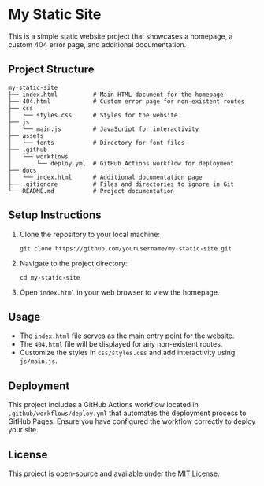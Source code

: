 # My Static Site

This is a simple static website project that showcases a homepage, a custom 404 error page, and additional documentation.

## Project Structure

```
my-static-site
├── index.html          # Main HTML document for the homepage
├── 404.html            # Custom error page for non-existent routes
├── css
│   └── styles.css      # Styles for the website
├── js
│   └── main.js         # JavaScript for interactivity
├── assets
│   └── fonts           # Directory for font files
├── .github
│   └── workflows
│       └── deploy.yml  # GitHub Actions workflow for deployment
├── docs
│   └── index.html      # Additional documentation page
├── .gitignore          # Files and directories to ignore in Git
└── README.md           # Project documentation
```

## Setup Instructions

1. Clone the repository to your local machine:
   ```
   git clone https://github.com/yourusername/my-static-site.git
   ```

2. Navigate to the project directory:
   ```
   cd my-static-site
   ```

3. Open `index.html` in your web browser to view the homepage.

## Usage

- The `index.html` file serves as the main entry point for the website.
- The `404.html` file will be displayed for any non-existent routes.
- Customize the styles in `css/styles.css` and add interactivity using `js/main.js`.

## Deployment

This project includes a GitHub Actions workflow located in `.github/workflows/deploy.yml` that automates the deployment process to GitHub Pages. Ensure you have configured the workflow correctly to deploy your site.

## License

This project is open-source and available under the [MIT License](LICENSE).